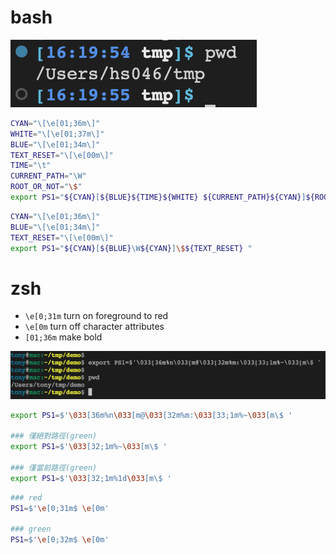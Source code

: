 

# bash

![PS1-time+path](./../img/PS1-time-path.png)

```bash
CYAN="\[\e[01;36m\]"
WHITE="\[\e[01;37m\]"
BLUE="\[\e[01;34m\]"
TEXT_RESET="\[\e[00m\]"
TIME="\t"
CURRENT_PATH="\W"
ROOT_OR_NOT="\$"
export PS1="${CYAN}[${BLUE}${TIME}${WHITE} ${CURRENT_PATH}${CYAN}]${ROOT_OR_NOT}${TEXT_RESET} "

```

```bash
CYAN="\[\e[01;36m\]"
BLUE="\[\e[01;34m\]"
TEXT_RESET="\[\e[00m\]"
export PS1="${CYAN}[${BLUE}\W${CYAN}]\$${TEXT_RESET} "

```


# zsh

- `\e[0;31m` turn on foreground to red
- `\e[0m` turn off character attributes
- `[01;36m` make bold

![PS1-time+path](./../img/PS1-zsh-full.png)

```sh
export PS1=$'\033[36m%n\033[m@\033[32m%m:\033[33;1m%~\033[m\$ '

### 僅絕對路徑(green)
export PS1=$'\033[32;1m%~\033[m\$ '

### 僅當前路徑(green)
export PS1=$'\033[32;1m%1d\033[m\$ '
```


```sh
### red
PS1=$'\e[0;31m$ \e[0m'

### green
PS1=$'\e[0;32m$ \e[0m'

```